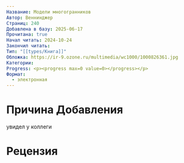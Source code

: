 ```yaml
---
Название: Модели многогранников
Автор: Веннинджер
Страниц: 240
Добавлена в базу: 2025-06-17
Прочитана: true
Начал читать: 2024-10-24
Закончил читать: 
Тип: "[[types/Книга]]"
Обложка: https://ir-9.ozone.ru/multimedia/wc1000/1000826361.jpg
Категории: 
Progress: <p><progress max=0 value=0></progress></p>
Формат:
  - электронная
---
```

# Причина Добавления
увидел у коллеги

# Рецензия
